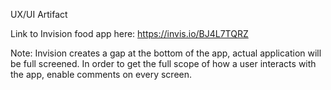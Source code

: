 UX/UI Artifact

Link to Invision food app here: https://invis.io/BJ4L7TQRZ

Note: Invision creates a gap at the bottom of the app, actual application will be full screened.
In order to get the full scope of how a user interacts with the app, enable comments on every screen.